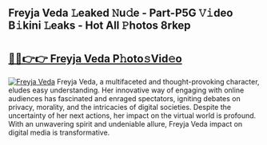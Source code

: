 ## Freyja Veda 𝙻eaked 𝙽u𝚍e - Part-P5G 𝚅𝚒deo B𝚒kini 𝙻eaks - Hot All 𝙿hotos 8rkep

# <h2><a href="http://ld21f1.urlbe.top/?page=Freyja+Veda">🔗🔗👉👉 Freyja Veda P𝚑oto𝚜Vid𝚎o</a></h2>

[![Freyja Veda](https://i.imgur.com/eBuTRDB.gif)](http://ld21f1.urlbe.top/?page=Freyja+Veda)
Freyja Veda, a multifaceted and thought-provoking character, eludes easy understanding. Her innovative way of engaging with online audiences has fascinated and enraged spectators, igniting debates on privacy, morality, and the intricacies of digital societies. Despite the uncertainty of her next actions, her impact on the virtual world is profound. With an unwavering spirit and undeniable allure, Freyja Veda impact on digital media is transformative.
